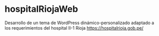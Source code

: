 # hospitalRiojaWeb
Desarrollo de un tema de WordPress dinámico-personalizado adaptado a los requerimientos del hospital II-1 Rioja
https://hospitalrioja.gob.pe/
